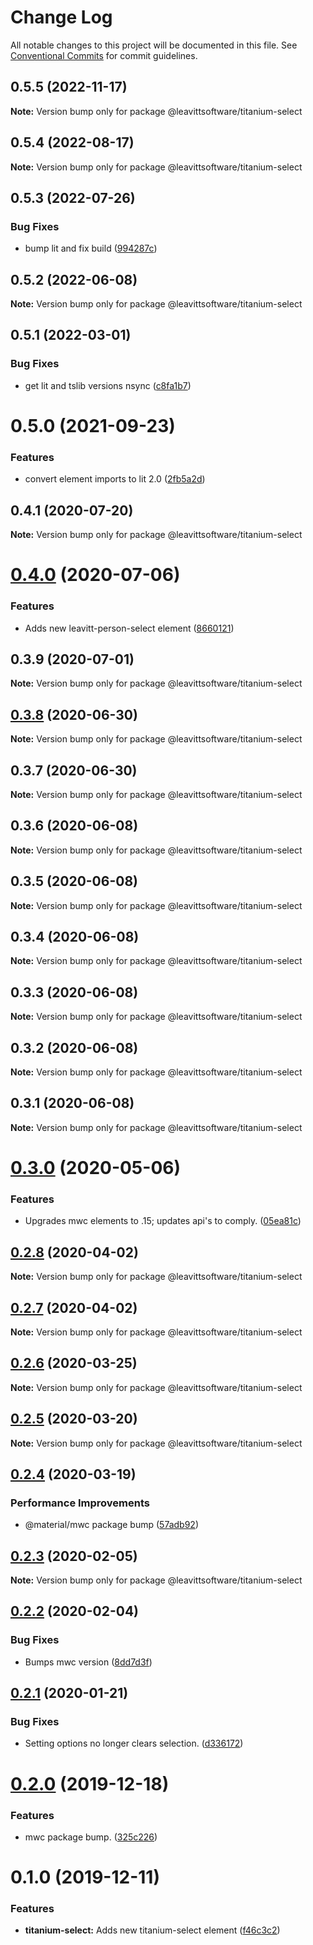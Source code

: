 # Change Log

All notable changes to this project will be documented in this file.
See [Conventional Commits](https://conventionalcommits.org) for commit guidelines.

## 0.5.5 (2022-11-17)

**Note:** Version bump only for package @leavittsoftware/titanium-select

## 0.5.4 (2022-08-17)

**Note:** Version bump only for package @leavittsoftware/titanium-select

## 0.5.3 (2022-07-26)

### Bug Fixes

- bump lit and fix build ([994287c](https://github.com/LeavittSoftware/titanium-elements/commit/994287cc92267fe41093ee8ded6640521bd3facb))

## 0.5.2 (2022-06-08)

**Note:** Version bump only for package @leavittsoftware/titanium-select

## 0.5.1 (2022-03-01)

### Bug Fixes

- get lit and tslib versions nsync ([c8fa1b7](https://github.com/LeavittSoftware/titanium-elements/commit/c8fa1b77320c6b6854009bb076ba0bcc2c632ae0))

# 0.5.0 (2021-09-23)

### Features

- convert element imports to lit 2.0 ([2fb5a2d](https://github.com/LeavittSoftware/titanium-elements/commit/2fb5a2da5a5af636541ce58e398fdf587e2c008a))

## 0.4.1 (2020-07-20)

**Note:** Version bump only for package @leavittsoftware/titanium-select

# [0.4.0](https://github.com/LeavittSoftware/titanium-elements/compare/@leavittsoftware/titanium-select@0.3.9...@leavittsoftware/titanium-select@0.4.0) (2020-07-06)

### Features

- Adds new leavitt-person-select element ([8660121](https://github.com/LeavittSoftware/titanium-elements/commit/8660121bec4d348fa7b0002dcc909d719ef5a00c))

## 0.3.9 (2020-07-01)

**Note:** Version bump only for package @leavittsoftware/titanium-select

## [0.3.8](https://github.com/LeavittSoftware/titanium-elements/compare/@leavittsoftware/titanium-select@0.3.7...@leavittsoftware/titanium-select@0.3.8) (2020-06-30)

**Note:** Version bump only for package @leavittsoftware/titanium-select

## 0.3.7 (2020-06-30)

**Note:** Version bump only for package @leavittsoftware/titanium-select

## 0.3.6 (2020-06-08)

**Note:** Version bump only for package @leavittsoftware/titanium-select

## 0.3.5 (2020-06-08)

**Note:** Version bump only for package @leavittsoftware/titanium-select

## 0.3.4 (2020-06-08)

**Note:** Version bump only for package @leavittsoftware/titanium-select

## 0.3.3 (2020-06-08)

**Note:** Version bump only for package @leavittsoftware/titanium-select

## 0.3.2 (2020-06-08)

**Note:** Version bump only for package @leavittsoftware/titanium-select

## 0.3.1 (2020-06-08)

**Note:** Version bump only for package @leavittsoftware/titanium-select

# [0.3.0](https://github.com/LeavittSoftware/titanium-elements/compare/@leavittsoftware/titanium-select@0.2.8...@leavittsoftware/titanium-select@0.3.0) (2020-05-06)

### Features

- Upgrades mwc elements to .15; updates api's to comply. ([05ea81c](https://github.com/LeavittSoftware/titanium-elements/commit/05ea81cb6852d056c6f58d7cc0a1dd2ea0efea86))

## [0.2.8](https://github.com/LeavittSoftware/titanium-elements/compare/@leavittsoftware/titanium-select@0.2.7...@leavittsoftware/titanium-select@0.2.8) (2020-04-02)

**Note:** Version bump only for package @leavittsoftware/titanium-select

## [0.2.7](https://github.com/LeavittSoftware/titanium-elements/compare/@leavittsoftware/titanium-select@0.2.6...@leavittsoftware/titanium-select@0.2.7) (2020-04-02)

**Note:** Version bump only for package @leavittsoftware/titanium-select

## [0.2.6](https://github.com/LeavittSoftware/titanium-elements/compare/@leavittsoftware/titanium-select@0.2.5...@leavittsoftware/titanium-select@0.2.6) (2020-03-25)

**Note:** Version bump only for package @leavittsoftware/titanium-select

## [0.2.5](https://github.com/LeavittSoftware/titanium-elements/compare/@leavittsoftware/titanium-select@0.2.4...@leavittsoftware/titanium-select@0.2.5) (2020-03-20)

**Note:** Version bump only for package @leavittsoftware/titanium-select

## [0.2.4](https://github.com/LeavittSoftware/titanium-elements/compare/@leavittsoftware/titanium-select@0.2.3...@leavittsoftware/titanium-select@0.2.4) (2020-03-19)

### Performance Improvements

- @material/mwc package bump ([57adb92](https://github.com/LeavittSoftware/titanium-elements/commit/57adb92c645196c926cc8a6e8f93a5f713274fe8))

## [0.2.3](https://github.com/LeavittSoftware/titanium-elements/compare/@leavittsoftware/titanium-select@0.2.2...@leavittsoftware/titanium-select@0.2.3) (2020-02-05)

**Note:** Version bump only for package @leavittsoftware/titanium-select

## [0.2.2](https://github.com/LeavittSoftware/titanium-elements/compare/@leavittsoftware/titanium-select@0.2.1...@leavittsoftware/titanium-select@0.2.2) (2020-02-04)

### Bug Fixes

- Bumps mwc version ([8dd7d3f](https://github.com/LeavittSoftware/titanium-elements/commit/8dd7d3fee6c7e2d57667b06f2e894b9b3de4c36a))

## [0.2.1](https://github.com/LeavittSoftware/titanium-elements/compare/@leavittsoftware/titanium-select@0.2.0...@leavittsoftware/titanium-select@0.2.1) (2020-01-21)

### Bug Fixes

- Setting options no longer clears selection. ([d336172](https://github.com/LeavittSoftware/titanium-elements/commit/d3361726e31023febee1c6ab1dbb0c234447014d))

# [0.2.0](https://github.com/LeavittSoftware/titanium-elements/compare/@leavittsoftware/titanium-select@0.1.0...@leavittsoftware/titanium-select@0.2.0) (2019-12-18)

### Features

- mwc package bump. ([325c226](https://github.com/LeavittSoftware/titanium-elements/commit/325c2263253fca0b453ee6f77820e36b5967a098))

# 0.1.0 (2019-12-11)

### Features

- **titanium-select:** Adds new titanium-select element ([f46c3c2](https://github.com/LeavittSoftware/titanium-elements/commit/f46c3c2674c362ecf91ea2280743a621a6fd1e20))
